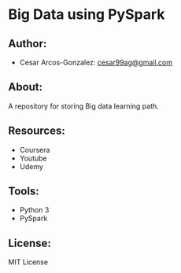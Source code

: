 # Big Data using PySpark
## Author: 
- Cesar Arcos-Gonzalez: cesar99ag@gmail.com

## About: 
A repository for storing Big data learning path.

## Resources:
- Coursera
- Youtube
- Udemy
## Tools:
- Python 3
- PySpark
## License: 
MIT License

